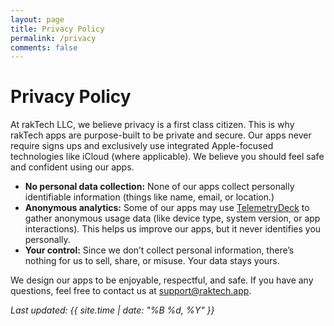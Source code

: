 ```yaml
---
layout: page
title: Privacy Policy
permalink: /privacy
comments: false
---
```


# Privacy Policy

At rakTech LLC, we believe privacy is a first class citizen. This is why rakTech apps are purpose-built to be private and secure. Our apps never require signs ups and exclusively use integrated Apple-focused technologies like iCloud (where applicable). We believe you should feel safe and confident using our apps.

- **No personal data collection:** None of our apps collect personally identifiable information (things like name, email, or location.)  
- **Anonymous analytics:** Some of our apps may use [TelemetryDeck](https://telemetrydeck.com) to gather anonymous usage data (like device type, system version, or app interactions). This helps us improve our apps, but it never identifies you personally.  
- **Your control:** Since we don’t collect personal information, there’s nothing for us to sell, share, or misuse. Your data stays yours.  

We design our apps to be enjoyable, respectful, and safe. If you have any questions, feel free to contact us at [support@raktech.app](mailto:support@raktech.app).

_Last updated: {{ site.time | date: "%B %d, %Y" }}_

